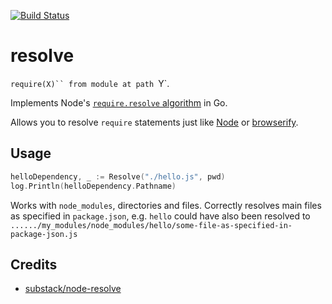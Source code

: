[![Build Status](https://travis-ci.org/alexanderGugel/resolve.svg)](https://travis-ci.org/alexanderGugel/resolve)

resolve
=======

`require(X)`` from module at path `Y`.

Implements Node's [`require.resolve` algorithm](http://nodejs.org/docs/v0.4.8/api/all.html#all_Together...) in Go.

Allows you to resolve `require` statements just like [Node](https://nodejs.org/) or [browserify](https://github.com/substack/node-browserify).

Usage
-----

```go
helloDependency, _ := Resolve("./hello.js", pwd)
log.Println(helloDependency.Pathname)
```

Works with `node_modules`, directories and files. Correctly resolves main files as specified in `package.json`, e.g. `hello` could have also been resolved to `....../my_modules/node_modules/hello/some-file-as-specified-in-package-json.js`

Credits
-------

* [substack/node-resolve](https://github.com/substack/node-resolve)
